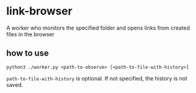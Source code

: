# link-browser
A worker who monitors the specified folder and opens links from created files in the browser

## how to use
`python3 ./worker.py <path-to-observe> [<path-to-file-with-history>]`

`path-to-file-with-history` is optional. If not specified, the history is not saved.
